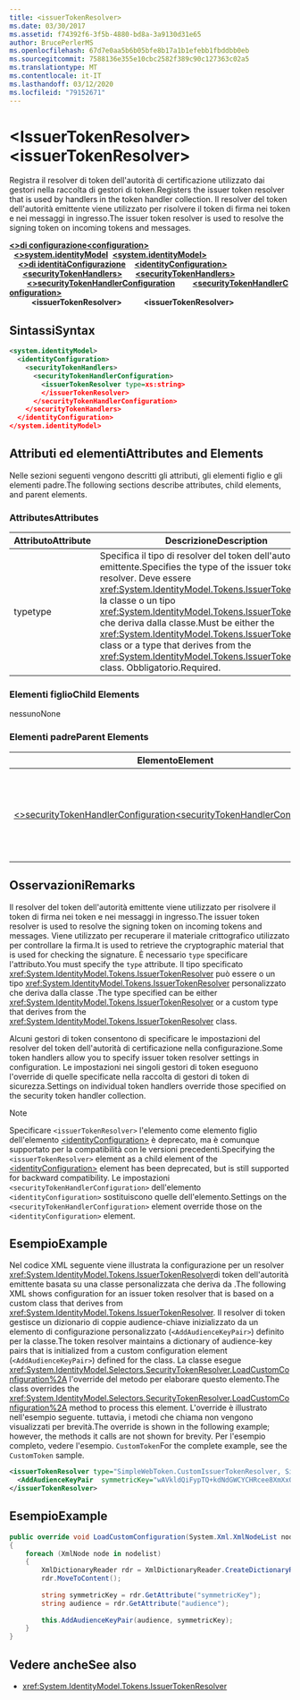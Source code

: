 ```yaml
---
title: <issuerTokenResolver>
ms.date: 03/30/2017
ms.assetid: f74392f6-3f5b-4880-bd8a-3a9130d31e65
author: BrucePerlerMS
ms.openlocfilehash: 67d7e0aa5b6b05bfe8b17a1b1efebb1fbddbb0eb
ms.sourcegitcommit: 7588136e355e10cbc2582f389c90c127363c02a5
ms.translationtype: MT
ms.contentlocale: it-IT
ms.lasthandoff: 03/12/2020
ms.locfileid: "79152671"
---
```

# <a name="issuertokenresolver"></a><span data-ttu-id="78578-101">\<IssuerTokenResolver></span><span class="sxs-lookup"><span data-stu-id="78578-101">\<issuerTokenResolver></span></span>
<span data-ttu-id="78578-102">Registra il resolver di token dell'autorità di certificazione utilizzato dai gestori nella raccolta di gestori di token.</span><span class="sxs-lookup"><span data-stu-id="78578-102">Registers the issuer token resolver that is used by handlers in the token handler collection.</span></span> <span data-ttu-id="78578-103">Il resolver del token dell'autorità emittente viene utilizzato per risolvere il token di firma nei token e nei messaggi in ingresso.</span><span class="sxs-lookup"><span data-stu-id="78578-103">The issuer token resolver is used to resolve the signing token on incoming tokens and messages.</span></span>  
  
<span data-ttu-id="78578-104">[**\<>di configurazione**](../configuration-element.md)</span><span class="sxs-lookup"><span data-stu-id="78578-104">[**\<configuration>**](../configuration-element.md)</span></span>\
<span data-ttu-id="78578-105">&nbsp;&nbsp;[**\<>system.identityModel**](system-identitymodel.md)</span><span class="sxs-lookup"><span data-stu-id="78578-105">&nbsp;&nbsp;[**\<system.identityModel>**](system-identitymodel.md)</span></span>\
<span data-ttu-id="78578-106">&nbsp;&nbsp;&nbsp;&nbsp;[**\<>di identitàConfigurazione**](identityconfiguration.md)</span><span class="sxs-lookup"><span data-stu-id="78578-106">&nbsp;&nbsp;&nbsp;&nbsp;[**\<identityConfiguration>**](identityconfiguration.md)</span></span>\
<span data-ttu-id="78578-107">&nbsp;&nbsp;&nbsp;&nbsp;&nbsp;&nbsp;[**\<securityTokenHandlers>**](securitytokenhandlers.md)</span><span class="sxs-lookup"><span data-stu-id="78578-107">&nbsp;&nbsp;&nbsp;&nbsp;&nbsp;&nbsp;[**\<securityTokenHandlers>**](securitytokenhandlers.md)</span></span>\
<span data-ttu-id="78578-108">&nbsp;&nbsp;&nbsp;&nbsp;&nbsp;&nbsp;&nbsp;&nbsp;[**\<>securityTokenHandlerConfiguration**](securitytokenhandlerconfiguration.md)</span><span class="sxs-lookup"><span data-stu-id="78578-108">&nbsp;&nbsp;&nbsp;&nbsp;&nbsp;&nbsp;&nbsp;&nbsp;[**\<securityTokenHandlerConfiguration>**](securitytokenhandlerconfiguration.md)</span></span>\
<span data-ttu-id="78578-109">&nbsp;&nbsp;&nbsp;&nbsp;&nbsp;&nbsp;&nbsp;&nbsp;&nbsp;&nbsp;**\<issuerTokenResolver>**</span><span class="sxs-lookup"><span data-stu-id="78578-109">&nbsp;&nbsp;&nbsp;&nbsp;&nbsp;&nbsp;&nbsp;&nbsp;&nbsp;&nbsp;**\<issuerTokenResolver>**</span></span>  
  
## <a name="syntax"></a><span data-ttu-id="78578-110">Sintassi</span><span class="sxs-lookup"><span data-stu-id="78578-110">Syntax</span></span>  
  
```xml  
<system.identityModel>  
  <identityConfiguration>  
    <securityTokenHandlers>  
      <securityTokenHandlerConfiguration>  
        <issuerTokenResolver type=xs:string>  
        </issuerTokenResolver>  
      </securityTokenHandlerConfiguration>  
    </securityTokenHandlers>  
  </identityConfiguration>  
</system.identityModel>  
```  
  
## <a name="attributes-and-elements"></a><span data-ttu-id="78578-111">Attributi ed elementi</span><span class="sxs-lookup"><span data-stu-id="78578-111">Attributes and Elements</span></span>  
 <span data-ttu-id="78578-112">Nelle sezioni seguenti vengono descritti gli attributi, gli elementi figlio e gli elementi padre.</span><span class="sxs-lookup"><span data-stu-id="78578-112">The following sections describe attributes, child elements, and parent elements.</span></span>  
  
### <a name="attributes"></a><span data-ttu-id="78578-113">Attributes</span><span class="sxs-lookup"><span data-stu-id="78578-113">Attributes</span></span>  
  
|<span data-ttu-id="78578-114">Attributo</span><span class="sxs-lookup"><span data-stu-id="78578-114">Attribute</span></span>|<span data-ttu-id="78578-115">Descrizione</span><span class="sxs-lookup"><span data-stu-id="78578-115">Description</span></span>|  
|---------------|-----------------|  
|<span data-ttu-id="78578-116">type</span><span class="sxs-lookup"><span data-stu-id="78578-116">type</span></span>|<span data-ttu-id="78578-117">Specifica il tipo di resolver del token dell'autorità emittente.</span><span class="sxs-lookup"><span data-stu-id="78578-117">Specifies the type of the issuer token resolver.</span></span> <span data-ttu-id="78578-118">Deve essere <xref:System.IdentityModel.Tokens.IssuerTokenResolver> la classe o un tipo <xref:System.IdentityModel.Tokens.IssuerTokenResolver> che deriva dalla classe.</span><span class="sxs-lookup"><span data-stu-id="78578-118">Must be either the <xref:System.IdentityModel.Tokens.IssuerTokenResolver> class or a type that derives from the <xref:System.IdentityModel.Tokens.IssuerTokenResolver> class.</span></span> <span data-ttu-id="78578-119">Obbligatorio.</span><span class="sxs-lookup"><span data-stu-id="78578-119">Required.</span></span>|  
  
### <a name="child-elements"></a><span data-ttu-id="78578-120">Elementi figlio</span><span class="sxs-lookup"><span data-stu-id="78578-120">Child Elements</span></span>  
 <span data-ttu-id="78578-121">nessuno</span><span class="sxs-lookup"><span data-stu-id="78578-121">None</span></span>  
  
### <a name="parent-elements"></a><span data-ttu-id="78578-122">Elementi padre</span><span class="sxs-lookup"><span data-stu-id="78578-122">Parent Elements</span></span>  
  
|<span data-ttu-id="78578-123">Elemento</span><span class="sxs-lookup"><span data-stu-id="78578-123">Element</span></span>|<span data-ttu-id="78578-124">Descrizione</span><span class="sxs-lookup"><span data-stu-id="78578-124">Description</span></span>|  
|-------------|-----------------|  
|[<span data-ttu-id="78578-125">\<>securityTokenHandlerConfiguration</span><span class="sxs-lookup"><span data-stu-id="78578-125">\<securityTokenHandlerConfiguration></span></span>](securitytokenhandlerconfiguration.md)|<span data-ttu-id="78578-126">Fornisce la configurazione per una raccolta di gestori di token di sicurezza.</span><span class="sxs-lookup"><span data-stu-id="78578-126">Provides configuration for a collection of security token handlers.</span></span>|  
  
## <a name="remarks"></a><span data-ttu-id="78578-127">Osservazioni</span><span class="sxs-lookup"><span data-stu-id="78578-127">Remarks</span></span>  
 <span data-ttu-id="78578-128">Il resolver del token dell'autorità emittente viene utilizzato per risolvere il token di firma nei token e nei messaggi in ingresso.</span><span class="sxs-lookup"><span data-stu-id="78578-128">The issuer token resolver is used to resolve the signing token on incoming tokens and messages.</span></span> <span data-ttu-id="78578-129">Viene utilizzato per recuperare il materiale crittografico utilizzato per controllare la firma.</span><span class="sxs-lookup"><span data-stu-id="78578-129">It is used to retrieve the cryptographic material that is used for checking the signature.</span></span> <span data-ttu-id="78578-130">È necessario `type` specificare l'attributo.</span><span class="sxs-lookup"><span data-stu-id="78578-130">You must specify the `type` attribute.</span></span> <span data-ttu-id="78578-131">Il tipo specificato <xref:System.IdentityModel.Tokens.IssuerTokenResolver> può essere o un tipo <xref:System.IdentityModel.Tokens.IssuerTokenResolver> personalizzato che deriva dalla classe .</span><span class="sxs-lookup"><span data-stu-id="78578-131">The type specified can be either <xref:System.IdentityModel.Tokens.IssuerTokenResolver> or a custom type that derives from the <xref:System.IdentityModel.Tokens.IssuerTokenResolver> class.</span></span>  
  
 <span data-ttu-id="78578-132">Alcuni gestori di token consentono di specificare le impostazioni del resolver del token dell'autorità di certificazione nella configurazione.</span><span class="sxs-lookup"><span data-stu-id="78578-132">Some token handlers allow you to specify issuer token resolver settings in configuration.</span></span> <span data-ttu-id="78578-133">Le impostazioni nei singoli gestori di token eseguono l'override di quelle specificate nella raccolta di gestori di token di sicurezza.</span><span class="sxs-lookup"><span data-stu-id="78578-133">Settings on individual token handlers override those specified on the security token handler collection.</span></span>  
  
> [!NOTE]
> <span data-ttu-id="78578-134">Specificare `<issuerTokenResolver>` l'elemento come elemento figlio dell'elemento [ \<identityConfiguration>](identityconfiguration.md) è deprecato, ma è comunque supportato per la compatibilità con le versioni precedenti.</span><span class="sxs-lookup"><span data-stu-id="78578-134">Specifying the `<issuerTokenResolver>` element as a child element of the [\<identityConfiguration>](identityconfiguration.md) element has been deprecated, but is still supported for backward compatibility.</span></span> <span data-ttu-id="78578-135">Le impostazioni `<securityTokenHandlerConfiguration>` dell'elemento `<identityConfiguration>` sostituiscono quelle dell'elemento.</span><span class="sxs-lookup"><span data-stu-id="78578-135">Settings on the `<securityTokenHandlerConfiguration>` element override those on the `<identityConfiguration>` element.</span></span>  
  
## <a name="example"></a><span data-ttu-id="78578-136">Esempio</span><span class="sxs-lookup"><span data-stu-id="78578-136">Example</span></span>  
 <span data-ttu-id="78578-137">Nel codice XML seguente viene illustrata la configurazione per un resolver <xref:System.IdentityModel.Tokens.IssuerTokenResolver>di token dell'autorità emittente basata su una classe personalizzata che deriva da .</span><span class="sxs-lookup"><span data-stu-id="78578-137">The following XML shows configuration for an issuer token resolver that is based on a custom class that derives from <xref:System.IdentityModel.Tokens.IssuerTokenResolver>.</span></span> <span data-ttu-id="78578-138">Il resolver di token gestisce un dizionario di coppie audience-chiave inizializzato da un elemento di configurazione personalizzato (`<AddAudienceKeyPair>`) definito per la classe.</span><span class="sxs-lookup"><span data-stu-id="78578-138">The token resolver maintains a dictionary of audience-key pairs that is initialized from a custom configuration element (`<AddAudienceKeyPair>`) defined for the class.</span></span> <span data-ttu-id="78578-139">La classe esegue <xref:System.IdentityModel.Selectors.SecurityTokenResolver.LoadCustomConfiguration%2A> l'override del metodo per elaborare questo elemento.</span><span class="sxs-lookup"><span data-stu-id="78578-139">The class overrides the <xref:System.IdentityModel.Selectors.SecurityTokenResolver.LoadCustomConfiguration%2A> method to process this element.</span></span> <span data-ttu-id="78578-140">L'override è illustrato nell'esempio seguente. tuttavia, i metodi che chiama non vengono visualizzati per brevità.</span><span class="sxs-lookup"><span data-stu-id="78578-140">The override is shown in the following example; however, the methods it calls are not shown for brevity.</span></span> <span data-ttu-id="78578-141">Per l'esempio completo, vedere l'esempio. `CustomToken`</span><span class="sxs-lookup"><span data-stu-id="78578-141">For the complete example, see the `CustomToken` sample.</span></span>  
  
```xml  
<issuerTokenResolver type="SimpleWebToken.CustomIssuerTokenResolver, SimpleWebToken">  
  <AddAudienceKeyPair  symmetricKey="wAVkldQiFypTQ+kdNdGWCYCHRcee8XmXxOvgmak8vSY=" audience="http://localhost:19851/" />  
</issuerTokenResolver>  
```  
  
## <a name="example"></a><span data-ttu-id="78578-142">Esempio</span><span class="sxs-lookup"><span data-stu-id="78578-142">Example</span></span>
  
```csharp
public override void LoadCustomConfiguration(System.Xml.XmlNodeList nodelist)  
{  
    foreach (XmlNode node in nodelist)  
    {  
        XmlDictionaryReader rdr = XmlDictionaryReader.CreateDictionaryReader(new XmlTextReader(new StringReader(node.OuterXml)));  
        rdr.MoveToContent();  
  
        string symmetricKey = rdr.GetAttribute("symmetricKey");  
        string audience = rdr.GetAttribute("audience");  
  
        this.AddAudienceKeyPair(audience, symmetricKey);  
    }  
}  
```
  
## <a name="see-also"></a><span data-ttu-id="78578-143">Vedere anche</span><span class="sxs-lookup"><span data-stu-id="78578-143">See also</span></span>

- <xref:System.IdentityModel.Tokens.IssuerTokenResolver>
